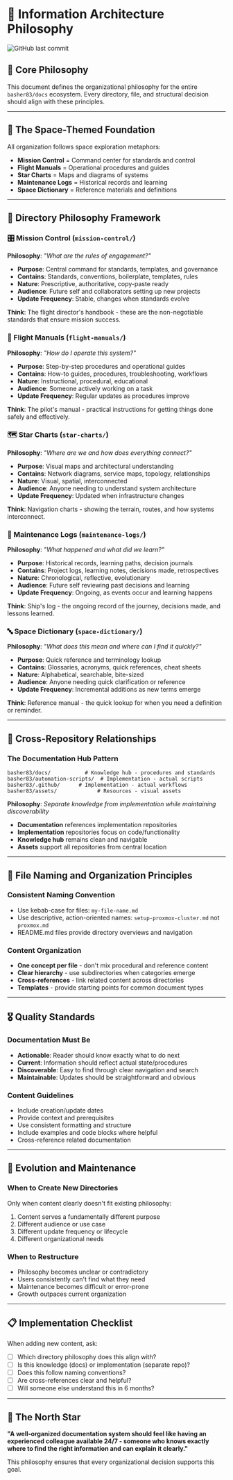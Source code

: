 # 📐 Information Architecture Philosophy

![GitHub last commit](https://img.shields.io/github/last-commit/basher83/docs?path=mission-control%2Finformation-architecture.md&display_timestamp=committer)

## 🎯 Core Philosophy

This document defines the organizational philosophy for the entire `basher83/docs` ecosystem. Every directory, file, and structural decision should align with these principles.

---

## 🌌 The Space-Themed Foundation

All organization follows space exploration metaphors:

- **Mission Control** = Command center for standards and control
- **Flight Manuals** = Operational procedures and guides
- **Star Charts** = Maps and diagrams of systems
- **Maintenance Logs** = Historical records and learning
- **Space Dictionary** = Reference materials and definitions

---

## 📂 Directory Philosophy Framework

### 🎛️ Mission Control (`mission-control/`)

**Philosophy**: _"What are the rules of engagement?"_

- **Purpose**: Central command for standards, templates, and governance
- **Contains**: Standards, conventions, boilerplate, templates, rules
- **Nature**: Prescriptive, authoritative, copy-paste ready
- **Audience**: Future self and collaborators setting up new projects
- **Update Frequency**: Stable, changes when standards evolve

**Think**: The flight director's handbook - these are the non-negotiable standards that ensure mission success.

### 📖 Flight Manuals (`flight-manuals/`)

**Philosophy**: _"How do I operate this system?"_

- **Purpose**: Step-by-step procedures and operational guides
- **Contains**: How-to guides, procedures, troubleshooting, workflows
- **Nature**: Instructional, procedural, educational
- **Audience**: Someone actively working on a task
- **Update Frequency**: Regular updates as procedures improve

**Think**: The pilot's manual - practical instructions for getting things done safely and effectively.

### 🗺️ Star Charts (`star-charts/`)

**Philosophy**: _"Where are we and how does everything connect?"_

- **Purpose**: Visual maps and architectural understanding
- **Contains**: Network diagrams, service maps, topology, relationships
- **Nature**: Visual, spatial, interconnected
- **Audience**: Anyone needing to understand system architecture
- **Update Frequency**: Updated when infrastructure changes

**Think**: Navigation charts - showing the terrain, routes, and how systems interconnect.

### 📝 Maintenance Logs (`maintenance-logs/`)

**Philosophy**: _"What happened and what did we learn?"_

- **Purpose**: Historical records, learning paths, decision journals
- **Contains**: Project logs, learning notes, decisions made, retrospectives
- **Nature**: Chronological, reflective, evolutionary
- **Audience**: Future self reviewing past decisions and learning
- **Update Frequency**: Ongoing, as events occur and learning happens

**Think**: Ship's log - the ongoing record of the journey, decisions made, and lessons learned.

### 🔤 Space Dictionary (`space-dictionary/`)

**Philosophy**: _"What does this mean and where can I find it quickly?"_

- **Purpose**: Quick reference and terminology lookup
- **Contains**: Glossaries, acronyms, quick references, cheat sheets
- **Nature**: Alphabetical, searchable, bite-sized
- **Audience**: Anyone needing quick clarification or reference
- **Update Frequency**: Incremental additions as new terms emerge

**Think**: Reference manual - the quick lookup for when you need a definition or reminder.

---

## 🔗 Cross-Repository Relationships

### The Documentation Hub Pattern

```plaintext
basher83/docs/           # Knowledge hub - procedures and standards
basher83/automation-scripts/  # Implementation - actual scripts
basher83/.github/      # Implementation - actual workflows
basher83/assets/             # Resources - visual assets
```

**Philosophy**: _Separate knowledge from implementation while maintaining discoverability_

- **Documentation** references implementation repositories
- **Implementation** repositories focus on code/functionality
- **Knowledge hub** remains clean and navigable
- **Assets** support all repositories from central location

---

## 📏 File Naming and Organization Principles

### Consistent Naming Convention

- Use kebab-case for files: `my-file-name.md`
- Use descriptive, action-oriented names: `setup-proxmox-cluster.md` not `proxmox.md`
- README.md files provide directory overviews and navigation

### Content Organization

- **One concept per file** - don't mix procedural and reference content
- **Clear hierarchy** - use subdirectories when categories emerge
- **Cross-references** - link related content across directories
- **Templates** - provide starting points for common document types

---

## 🎖️ Quality Standards

### Documentation Must Be

- **Actionable**: Reader should know exactly what to do next
- **Current**: Information should reflect actual state/procedures
- **Discoverable**: Easy to find through clear navigation and search
- **Maintainable**: Updates should be straightforward and obvious

### Content Guidelines

- Include creation/update dates
- Provide context and prerequisites
- Use consistent formatting and structure
- Include examples and code blocks where helpful
- Cross-reference related documentation

---

## 🔄 Evolution and Maintenance

### When to Create New Directories

Only when content clearly doesn't fit existing philosophy:

1. Content serves a fundamentally different purpose
2. Different audience or use case
3. Different update frequency or lifecycle
4. Different organizational needs

### When to Restructure

- Philosophy becomes unclear or contradictory
- Users consistently can't find what they need
- Maintenance becomes difficult or error-prone
- Growth outpaces current organization

---

## 📋 Implementation Checklist

When adding new content, ask:

- [ ] Which directory philosophy does this align with?
- [ ] Is this knowledge (docs) or implementation (separate repo)?
- [ ] Does this follow naming conventions?
- [ ] Are cross-references clear and helpful?
- [ ] Will someone else understand this in 6 months?

---

## 🌟 The North Star

**"A well-organized documentation system should feel like having an experienced colleague available 24/7 - someone who knows exactly where to find the right information and can explain it clearly."**

This philosophy ensures that every organizational decision supports this goal.
